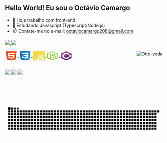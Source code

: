 ## Hello World! Eu sou o Octávio Camargo


- 🔭 Hoje trabalho com front-end 
- 🌱 Estudando Javascript (Typescript/Node.js) 
- 📫 Contate-me no e-mail: octaviocamargo208@gmail.com 

<div>
  <a href="https://github.com/octaviocamargo208">
  <img height="180em" src="https://github-readme-stats.vercel.app/api?username=octaviocamargo208&show_icons=true&theme=dark&include_all_commits=true&count_private=true"/>
  <img height="180em" src="https://github-readme-stats.vercel.app/api/top-langs/?username=octaviocamargo208&layout=compact&langs_count=7&theme=dark"/>
</div>

  <div style="display: inline_block"><br>
  <img align="center" alt="Otto-HTML" height="30" width="40" src="https://raw.githubusercontent.com/devicons/devicon/master/icons/html5/html5-original.svg">
  <img align="center" alt="Otto-CSS" height="30" width="40" src="https://raw.githubusercontent.com/devicons/devicon/master/icons/css3/css3-original.svg">
  <img align="center" alt="Otto-Js" height="30" width="40" src="https://raw.githubusercontent.com/devicons/devicon/master/icons/javascript/javascript-plain.svg">
  <img align="center" alt="Otto-nodeJs" height="30" width="40" src="https://raw.githubusercontent.com/devicons/devicon/master/icons/nodejs/nodejs-plain.svg">
  <img align="center" alt="Otto-Csharp" height="30" width="40" src="https://raw.githubusercontent.com/devicons/devicon/master/icons/csharp/csharp-original.svg">
  <img height="170em" align="right" alt="Otto-yoda" src="https://i.ibb.co/fGDkFcy/download20210802121911.png" alt="download20210802121911" border="0">
</div>
  
  ##
  
  <div>
    <a href="https://www.instagram.com/dev_octavio/" target="_blank"><img src="https://img.shields.io/badge/-Instagram-%23E4405F?style=for-the-badge&logo=instagram&logoColor=white"   target="_blank"></a>
    <a href="https://www.linkedin.com/in/octavio-camargo/" target="_blank"><img src="https://img.shields.io/badge/-LinkedIn-%230077B5?style=for-the-badge&logo=linkedin&logoColor=white" target="_blank"></a> 
    <a href = "mailto:octaviocamargo208@gmail.com"><img src="https://img.shields.io/badge/Gmail-D14836?style=for-the-badge&logo=gmail&logoColor=white" target="_blank"></a>
    
   ![Snake animation](https://github.com/octaviocamargo208/octaviocamargo208/blob/output/github-contribution-grid-snake.svg)
    
  </div>
